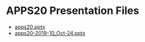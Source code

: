 <!--
This is a machine generated file, and should not be edited, as it will be overwritten with future updates.
-->

# APPS20 Presentation Files

- [apps20.pptx](http://cdn.tailwindtraders.com/assets/apps/apps20/apps20.pptx)
- [apps20-2019-10_Oct-24.pptx](http://cdn.tailwindtraders.com/assets/apps/apps20/apps20-2019-10_Oct-24.pptx)


